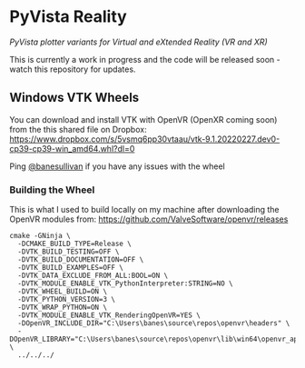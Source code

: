 # PyVista Reality

*PyVista plotter variants for Virtual and eXtended Reality (VR and XR)*

This is currently a work in progress and the code will be released soon - watch this repository for updates.

## Windows VTK Wheels

You can download and install VTK with OpenVR (OpenXR coming soon) from the this shared file on Dropbox: https://www.dropbox.com/s/5vsmq6pp30vtaau/vtk-9.1.20220227.dev0-cp39-cp39-win_amd64.whl?dl=0

Ping [@banesullivan](https://github.com/banesullivan) if you have any issues with the wheel

### Building the Wheel

This is what I used to build locally on my machine after downloading the OpenVR modules from: https://github.com/ValveSoftware/openvr/releases

```
cmake -GNinja \
  -DCMAKE_BUILD_TYPE=Release \
  -DVTK_BUILD_TESTING=OFF \
  -DVTK_BUILD_DOCUMENTATION=OFF \
  -DVTK_BUILD_EXAMPLES=OFF \
  -DVTK_DATA_EXCLUDE_FROM_ALL:BOOL=ON \
  -DVTK_MODULE_ENABLE_VTK_PythonInterpreter:STRING=NO \
  -DVTK_WHEEL_BUILD=ON \
  -DVTK_PYTHON_VERSION=3 \
  -DVTK_WRAP_PYTHON=ON \
  -DVTK_MODULE_ENABLE_VTK_RenderingOpenVR=YES \
  -DOpenVR_INCLUDE_DIR="C:\Users\banes\source\repos\openvr\headers" \
  -DOpenVR_LIBRARY="C:\Users\banes\source\repos\openvr\lib\win64\openvr_api.lib" \
  ../../../
```
